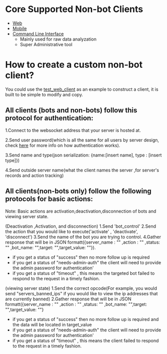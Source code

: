 # Core Supported Non-bot Clients
* [Web](https://github.com/House-of-IoT/HOI-GeneralServer)
* [Mobile](https://github.com/House-of-IoT/HOI-MobileClient)
* [Command Line Interface](https://github.com/House-of-IoT/HOI-CLI)
  * Mainly used for raw data analyzation
  * Super Administrative tool

# How to create a custom non-bot client?

You could use the [test_web_client](https://github.com/House-of-IoT/HOI-GeneralServer/blob/master/TestClients/test_web_client.py)
as an example to construct a client, it is built to be simple to modify and copy.

## All clients (bots and non-bots) follow this protocol for authentication:

1.Connect to the websocket address that your server is hosted at.

2.Send user password(which is all the same for all users by server design, check [here](https://github.com/House-of-IoT/HOI-GeneralServer/blob/master/Docs/ArchitecturalDesign.MD) for more info on how authentication works).

3.Send name and type(json serialization: {name:[insert name], type : [insert type]})

4.Send outside server name(what the client names the server ,for server's records and action tracking)



## All clients(non-bots only) follow the following protocols for basic actions: 

Note: Basic actions are activation,deactivation,disconnection of bots and viewing server state.

(Deactivation ,Activation, and disconnection)
1.Send 'bot_control'
2.Send the action that you would like to execute('activate' , 'deactivate', 'disconnect')
3.Send the name of the bot you are trying to control.
4.Gather response that will be in JSON formatt({server_name : "" ,action : "" ,status: "" ,bot_name: "",target: "",target_value: ""}).
  * if you get a status of "success" then no more follow up is required
  * if you get a status of "needs-admin-auth"  the client will need to provide the admin password for authentication'
  * if you get a status of "timeout" , this means the targeted bot failed to respond to the request in a timely fashion.

(viewing server state)
1.Send the correct opcode(For example, you would send "servers_banned_ips" if you would like to view the ip addresses that are currently banned)
2.Gather response that will be in JSON formatt({server_name : "" ,action : "" ,status: "" ,bot_name: "",target: "",target_value: ""}
  * if you get a status of "success" then no more follow up is required and the data will be located in target_value
  * if you get a status of "needs-admin-auth"  the client will need to provide the admin password for authentication'
  * if you get a status of "timeout" , this means the client failed to respond to the request in a timely fashion.


